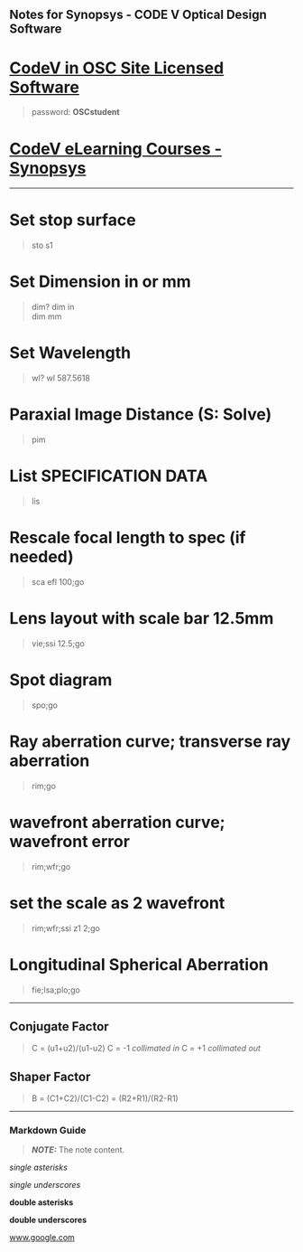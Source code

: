 Notes for Synopsys - CODE V Optical Design Software
---
# [CodeV in OSC Site Licensed Software](https://wp.optics.arizona.edu/helpdesk/osc-site-licensed-software/other-links/)
> password: **OSCstudent**

# [CodeV eLearning Courses - Synopsys](https://www.synopsys.com/optical-solutions/support/online-learning.html/)

---

# Set stop surface
> sto s1

# Set Dimension in or mm
> dim?
> dim in  
> dim mm

# Set Wavelength 
> wl?
> wl 587.5618

# Paraxial Image Distance (S: Solve)
> pim

# List SPECIFICATION DATA
> lis

# Rescale focal length to spec (if needed)
> sca efl 100;go

# Lens layout with scale bar 12.5mm
> vie;ssi 12.5;go

# Spot diagram
> spo;go

# Ray aberration curve; transverse ray aberration
> rim;go

# wavefront aberration curve; wavefront error
> rim;wfr;go

# set the scale as 2 wavefront
> rim;wfr;ssi z1 2;go

# Longitudinal Spherical Aberration
> fie;lsa;plo;go

---


## Conjugate Factor
> C = (u1+u2)/(u1-u2) 
C = -1 *collimated in* 
C = +1 *collimated out* 

## Shaper Factor
> B = (C1+C2)/(C1-C2) = (R2+R1)/(R2-R1)


---





### Markdown Guide

> **_NOTE:_**  The note content.

*single asterisks*

_single underscores_

**double asterisks**

__double underscores__

www.google.com

